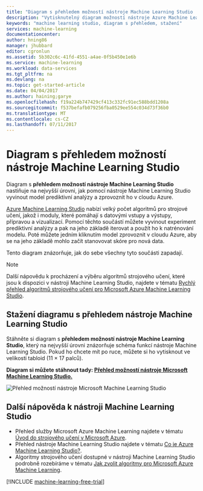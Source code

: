 ```yaml
---
title: "Diagram s přehledem možností nástroje Machine Learning Studio | Dokumentace Microsoftu"
description: "Vytisknutelný diagram možností nástroje Azure Machine Learning Studio, který ukazuje, jak s jeho pomocí vyvinout experiment prediktivní analýzy a zprovoznit ho v cloudu Azure"
keywords: "machine learning studio, diagram s přehledem, stažení"
services: machine-learning
documentationcenter: 
author: hning86
manager: jhubbard
editor: cgronlun
ms.assetid: 5b302c6c-41fd-4551-a4ae-0f5b450e1e6b
ms.service: machine-learning
ms.workload: data-services
ms.tgt_pltfrm: na
ms.devlang: na
ms.topic: get-started-article
ms.date: 04/04/2017
ms.author: haining;garye
ms.openlocfilehash: f19a224b747429cf413c332fc91ec588bdd1208a
ms.sourcegitcommit: f537befafb079256fba0529ee554c034d73f36b0
ms.translationtype: MT
ms.contentlocale: cs-CZ
ms.lasthandoff: 07/11/2017
---
```

# <a name="overview-diagram-of-azure-machine-learning-studio-capabilities"></a>Diagram s přehledem možností nástroje Machine Learning Studio
Diagram s **přehledem možností nástroje Machine Learning Studio** nastiňuje na nejvyšší úrovni, jak pomocí nástroje Machine Learning Studio vyvinout model prediktivní analýzy a zprovoznit ho v cloudu Azure.

[Azure Machine Learning Studio](https://studio.azureml.net/) nabízí velký počet algoritmů pro strojové učení, jakož i moduly, které pomáhají s datovými vstupy a výstupy, přípravou a vizualizací. Pomocí těchto součástí můžete vyvinout experiment prediktivní analýzy a pak na jeho základě iterovat a použít ho k natrénování modelu.
Poté můžete jedním kliknutím model zprovoznit v cloudu Azure, aby se na jeho základě mohlo začít stanovovat skóre pro nová data.

Tento diagram znázorňuje, jak do sebe všechny tyto součásti zapadají.

> [!NOTE]
> Další nápovědu k procházení a výběru algoritmů strojového učení, které jsou k dispozici v nástroji Machine Learning Studio, najdete v tématu [Rychlý přehled algoritmů strojového učení pro Microsoft Azure Machine Learning Studio](machine-learning-algorithm-cheat-sheet.md).
> 
> 

## <a name="download-the-machine-learning-studio-overview-diagram"></a>Stažení diagramu s přehledem nástroje Machine Learning Studio
Stáhněte si diagram s **přehledem možností nástroje Machine Learning Studio**, který na nejvyšší úrovni znázorňuje schéma funkcí nástroje Machine Learning Studio. Pokud ho chcete mít po ruce, můžete si ho vytisknout ve velikosti tabloid (11 × 17 palců).

**Diagram si můžete stáhnout tady: [Přehled možností nástroje Microsoft Machine Learning Studio.](http://download.microsoft.com/download/C/4/6/C4606116-522F-428A-BE04-B6D3213E9E52/ml_studio_overview_v1.1.pdf)**

![Přehled možností nástroje Microsoft Machine Learning Studio][studio-overview]

[studio-overview]: ./media/machine-learning-studio-overview-diagram/ml_studio_overview_v1.1.png


## <a name="more-help-with-machine-learning-studio"></a>Další nápověda k nástroji Machine Learning Studio
* Přehled služby Microsoft Azure Machine Learning najdete v tématu [Úvod do strojového učení v Microsoft Azure](machine-learning-what-is-machine-learning.md).
* Přehled nástroje Machine Learning Studio najdete v tématu [Co je Azure Machine Learning Studio?](machine-learning-what-is-ml-studio.md).
* Algoritmy strojového učení dostupné v nástroji Machine Learning Studio podrobně rozebíráme v tématu [Jak zvolit algoritmy pro Microsoft Azure Machine Learning](machine-learning-algorithm-choice.md).

[!INCLUDE [machine-learning-free-trial](../../includes/machine-learning-free-trial.md)]

